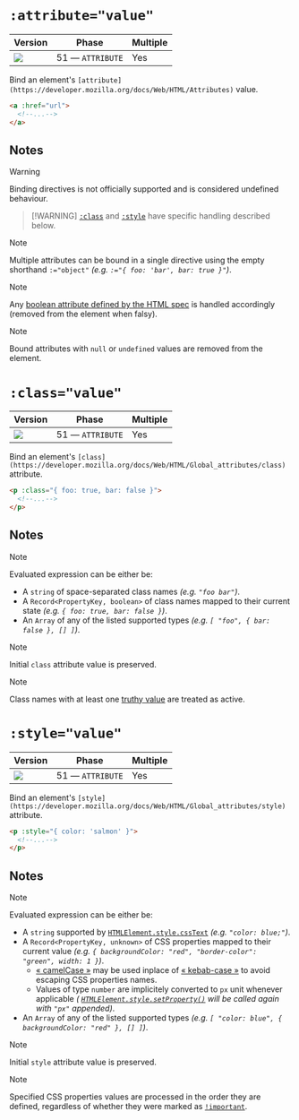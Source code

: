 # `:attribute="value"`

| Version                               | Phase            | Multiple |
| ------------------------------------- | ---------------- | -------- |
| ![](https://jsr.io/badges/@mizu/bind) | 51 — `ATTRIBUTE` | Yes      |

Bind an element's `[attribute](https://developer.mozilla.org/docs/Web/HTML/Attributes)` value.

```html
<a :href="url">
  <!--...-->
</a>
```

## Notes

> [!WARNING]
> Binding directives is not officially supported and is considered undefined behaviour.

> [!WARNING] [`:class`](#bind-class) and [`:style`](#bind-style) have specific handling described below.

> [!NOTE]
> Multiple attributes can be bound in a single directive using the empty shorthand `:="object"` _(e.g. `:="{ foo: 'bar', bar: true }"`)_.

> [!NOTE]
> Any [boolean attribute defined by the HTML spec](https://html.spec.whatwg.org/#attributes-3) is handled accordingly (removed from the element when falsy).

> [!NOTE]
> Bound attributes with `null` or `undefined` values are removed from the element.

# `:class="value"`

| Version                               | Phase            | Multiple |
| ------------------------------------- | ---------------- | -------- |
| ![](https://jsr.io/badges/@mizu/bind) | 51 — `ATTRIBUTE` | Yes      |

Bind an element's `[class](https://developer.mozilla.org/docs/Web/HTML/Global_attributes/class)` attribute.

```html
<p :class="{ foo: true, bar: false }">
  <!--...-->
</p>
```

## Notes

> [!NOTE]
> Evaluated expression can be either be:
>
> - A `string` of space-separated class names _(e.g. `"foo bar"`)_.
> - A `Record<PropertyKey, boolean>` of class names mapped to their current state _(e.g. `{ foo: true, bar: false }`)_.
> - An `Array` of any of the listed supported types _(e.g. `[ "foo", { bar: false }, [] ]`)_.

> [!NOTE]
> Initial `class` attribute value is preserved.

> [!NOTE]
> Class names with at least one [truthy value](https://developer.mozilla.org/en-US/docs/Glossary/Truthy) are treated as active.

# `:style="value"`

| Version                               | Phase            | Multiple |
| ------------------------------------- | ---------------- | -------- |
| ![](https://jsr.io/badges/@mizu/bind) | 51 — `ATTRIBUTE` | Yes      |

Bind an element's `[style](https://developer.mozilla.org/docs/Web/HTML/Global_attributes/style)` attribute.

```html
<p :style="{ color: 'salmon' }">
  <!--...-->
</p>
```

## Notes

> [!NOTE]
> Evaluated expression can be either be:
>
> - A `string` supported by [`HTMLElement.style.cssText`](https://developer.mozilla.org/docs/Web/API/CSSStyleDeclaration/cssText) _(e.g. `"color: blue;"`)_.
> - A `Record<PropertyKey, unknown>` of CSS properties mapped to their current value _(e.g. `{ backgroundColor: "red", "border-color": "green", width: 1 }`)_.
>   - [« camelCase »](https://developer.mozilla.org/docs/Glossary/Camel_case) may be used inplace of [« kebab-case »](https://developer.mozilla.org/docs/Glossary/Kebab_case) to avoid escaping CSS properties names.
>   - Values of type `number` are implicitely converted to `px` unit whenever applicable _( [`HTMLElement.style.setProperty()`](https://developer.mozilla.org/docs/Web/API/CSSStyleDeclaration/setProperty) will be called again with `"px"` appended)_.
> - An `Array` of any of the listed supported types _(e.g. `[ "color: blue", { backgroundColor: "red" }, [] ]`)_.

> [!NOTE]
> Initial `style` attribute value is preserved.

> [!NOTE]
> Specified CSS properties values are processed in the order they are defined, regardless of whether they were marked as [`!important`](https://developer.mozilla.org/docs/Web/CSS/important).

